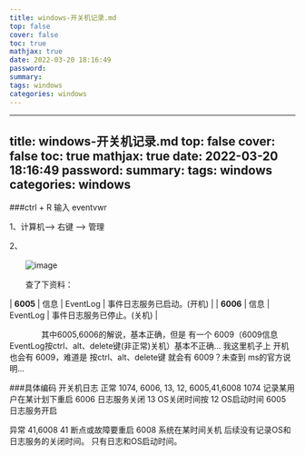 ```yaml
---
title: windows-开关机记录.md
top: false
cover: false
toc: true
mathjax: true
date: 2022-03-20 18:16:49
password:
summary:
tags: windows
categories: windows
---
```

---
title: windows-开关机记录.md
top: false
cover: false
toc: true
mathjax: true
date: 2022-03-20 18:16:49
password:
summary:
tags: windows
categories: windows
---
###ctrl + R
输入 eventvwr

1、计算机--> 右键 --> 管理

2、

　　![image](https://upload-images.jianshu.io/upload_images/13965490-8dec4c73f522510d.png?imageMogr2/auto-orient/strip%7CimageView2/2/w/1240)

　　查了下资料：

| **6005** | 信息 | EventLog | 事件日志服务已启动。(开机) |
| **6006** | 信息 | EventLog | 事件日志服务已停止。(关机) |

　　　　其中6005,6006的解说，基本正确，但是 有一个 6009（6009信息EventLog按ctrl、alt、delete键(非正常)关机）基本不正确... 我这里机子上 开机也会有 6009，难道是 按ctrl、alt、delete键 就会有 6009？未查到 ms的官方说明...


###具体编码
开关机日志
正常
1074, 6006, 13, 12, 6005,41,6008
1074 记录某用户在某计划下重启
6006 日志服务关闭
13 OS关闭时间按
12 OS启动时间
6005 日志服务开启


异常
41,6008
41	断点或故障要重启
6008 系统在某时间关机
后续没有记录OS和日志服务的关闭时间。
只有日志和OS启动时间。
